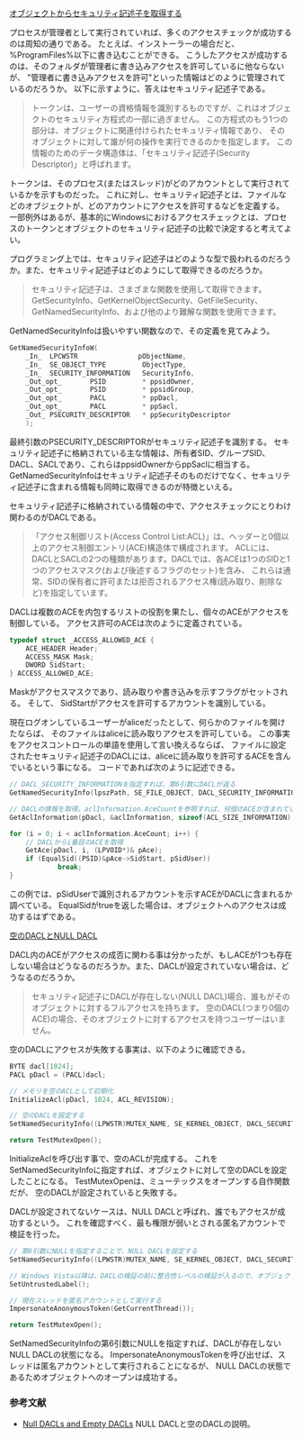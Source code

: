 ﻿
[オブジェクトからセキュリティ記述子を取得する](7.4.4.a_セキュリティ記述子/01_check_ace_sid/01_check_ace_sid.cpp)

プロセスが管理者として実行されていれば、多くのアクセスチェックが成功するのは周知の通りである。
たとえば、インストーラーの場合だと、%ProgramFiles%以下に書き込むことができる。
こうしたアクセスが成功するのは、そのフォルダが管理者に書き込みアクセスを許可しているに他ならないが、
"管理者に書き込みアクセスを許可"といった情報はどのように管理されているのだろうか。
以下に示すように、答えはセキュリティ記述子である。

>トークンは、ユーザーの資格情報を識別するものですが、これはオブジェクトのセキュリティ方程式の一部に過ぎません。
>この方程式のもう1つの部分は、オブジェクトに関連付けられたセキュリティ情報であり、
>そのオブジェクトに対して誰が何の操作を実行できるのかを指定します。
>この情報のためのデータ構造体は、「セキュリティ記述子(Security Descriptor)」と呼ばれます。

トークンは、そのプロセス(またはスレッド)がどのアカウントとして実行されているかを示すものだった。
これに対し、セキュリティ記述子とは、ファイルなどのオブジェクトが、どのアカウントにアクセスを許可するなどを定義する。
一部例外はあるが、基本的にWindowsにおけるアクセスチェックとは、プロセスのトークンとオブジェクトのセキュリティ記述子の比較で決定すると考えてよい。

プログラミング上では、セキュリティ記述子はどのような型で扱われるのだろうか。また、セキュリティ記述子はどのようにして取得できるのだろうか。

>セキュリティ記述子は、さまざまな関数を使用して取得できます。
>GetSecurityInfo、GetKernelObjectSecurity、GetFileSecurity、GetNamedSecurityInfo、および他のより難解な関数を使用できます。

GetNamedSecurityInfoは扱いやすい関数なので、その定義を見てみよう。

```cpp
GetNamedSecurityInfoW(
    _In_  LPCWSTR               pObjectName,
    _In_  SE_OBJECT_TYPE         ObjectType,
    _In_  SECURITY_INFORMATION   SecurityInfo,
    _Out_opt_       PSID         * ppsidOwner,
    _Out_opt_       PSID         * ppsidGroup,
    _Out_opt_       PACL         * ppDacl,
    _Out_opt_       PACL         * ppSacl,
    _Out_ PSECURITY_DESCRIPTOR   * ppSecurityDescriptor
    );
```

最終引数のPSECURITY_DESCRIPTORがセキュリティ記述子を識別する。
セキュリティ記述子に格納されている主な情報は、所有者SID、グループSID、DACL、SACLであり、これらはppsidOwnerからppSaclに相当する。
GetNamedSecurityInfoはセキュリティ記述子そのものだけでなく、セキュリティ記述子に含まれる情報も同時に取得できるのが特徴といえる。

セキュリティ記述子に格納されている情報の中で、アクセスチェックにとりわけ関わるのがDACLである。

>「アクセス制御リスト(Access Control List:ACL)」は、ヘッダーと0個以上のアクセス制御エントリ(ACE)構造体で構成されます。
>ACLには、DACLとSACLの2つの種類があります。DACLでは、各ACEは1つのSIDと1つのアクセスマスク(および後述するフラグのセット)を含み、
>これらは通常、SIDの保有者に許可または拒否されるアクセス権(読み取り、削除など)を指定しています。

DACLは複数のACEを内包するリストの役割を果たし、個々のACEがアクセスを制御している。
アクセス許可のACEは次のように定義されている。

```cpp
typedef struct _ACCESS_ALLOWED_ACE {
    ACE_HEADER Header;
    ACCESS_MASK Mask;
    DWORD SidStart;
} ACCESS_ALLOWED_ACE;
```

Maskがアクセスマスクであり、読み取りや書き込みを示すフラグがセットされる。
そして、 SidStartがアクセスを許可するアカウントを識別している。

現在ログオンしているユーザーがaliceだったとして、何らかのファイルを開けたならば、
そのファイルはaliceに読み取りアクセスを許可している。
この事実をアクセスコントロールの単語を使用して言い換えるならば、
ファイルに設定されたセキュリティ記述子のDACLには、aliceに読み取りを許可するACEを含んでいるという事になる。
コードであれば次のように記述できる。
		
```cpp
// DACL_SECURITY_INFORMATIONを指定すれば、第6引数にDACLが返る
GetNamedSecurityInfo(lpszPath, SE_FILE_OBJECT, DACL_SECURITY_INFORMATION, NULL, NULL, &pDacl, NULL, &pSecurityDescriptor);

// DACLの情報を取得。aclInformation.AceCountを参照すれば、何個のACEが含まれているか分かる
GetAclInformation(pDacl, &aclInformation, sizeof(ACL_SIZE_INFORMATION), AclSizeInformation);

for (i = 0; i < aclInformation.AceCount; i++) {
	// DACLからi番目のACEを取得
	GetAce(pDacl, i, (LPVOID*)& pAce);
	if (EqualSid((PSID)&pAce->SidStart, pSidUser))
			break;
}
```

この例では、pSidUserで識別されるアカウントを示すACEがDACLに含まれるか調べている。
EqualSidがtrueを返した場合は、オブジェクトへのアクセスは成功するはずである。

[空のDACLとNULL DACL](7.4.4.a_セキュリティ記述子/02_empty_dacl/02_empty_dacl.cpp)

DACL内のACEがアクセスの成否に関わる事は分かったが、もしACEが1つも存在しない場合はどうなるのだろうか。また、DACLが設定されていない場合は、どうなるのだろうか。

>セキュリティ記述子にDACLが存在しない(NULL DACL)場合、誰もがそのオブジェクトに対するフルアクセスを持ちます。
>空のDACL(つまり0個のACE)の場合、そのオブジェクトに対するアクセスを持つユーザーはいません。

空のDACLにアクセスが失敗する事実は、以下のように確認できる。

```cpp
BYTE dacl[1024];
PACL pDacl = (PACL)dacl;

// メモリを空のACLとして初期化
InitializeAcl(pDacl, 1024, ACL_REVISION);

// 空のDACLを設定する
SetNamedSecurityInfo((LPWSTR)MUTEX_NAME, SE_KERNEL_OBJECT, DACL_SECURITY_INFORMATION, NULL, NULL, pDacl, NULL);

return TestMutexOpen();
```

InitializeAclを呼び出す事で、空のACLが完成する。
これをSetNamedSecurityInfoに指定すれば、オブジェクトに対して空のDACLを設定したことになる。
TestMutexOpenは、ミューテックスをオープンする自作関数だが、
空のDACLが設定されていると失敗する。

DACLが設定されてないケースは、NULL DACLと呼ばれ、誰でもアクセスが成功するという。
これを確認すべく、最も権限が弱いとされる匿名アカウントで検証を行った。

```cpp
// 第6引数にNULLを指定することで、NULL DACLを設定する
SetNamedSecurityInfo((LPWSTR)MUTEX_NAME, SE_KERNEL_OBJECT, DACL_SECURITY_INFORMATION, NULL, NULL, NULL, NULL);

// Windows Vista以降は、DACLの検証の前に整合性レベルの検証が入るので、オブジェクトの整合性レベルを下げておく
SetUntrustedLabel();

// 現在スレッドを匿名アカウントとして実行する
ImpersonateAnonymousToken(GetCurrentThread());

return TestMutexOpen();
```

SetNamedSecurityInfoの第6引数にNULLを指定すれば、DACLが存在しないNULL DACLの状態になる。
ImpersonateAnonymousTokenを呼び出せば、スレッドは匿名アカウントとして実行されることになるが、
NULL DACLの状態であるためオブジェクトへのオープンは成功する。

### 参考文献

- [Null DACLs and Empty DACLs](https://docs.microsoft.com/en-us/windows/win32/secauthz/dacls-and-aces)
NULL DACLと空のDACLの説明。


